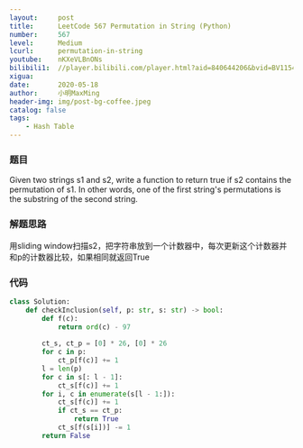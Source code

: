 ```yaml
---
layout:     post
title:      LeetCode 567 Permutation in String (Python)
number:     567
level:      Medium
lcurl:      permutation-in-string
youtube:    nKXeVLBnONs
bilibili1:  //player.bilibili.com/player.html?aid=840644206&bvid=BV1154y1X7qB&cid=192462365&page=1
xigua:      
date:       2020-05-18
author:     小明MaxMing
header-img: img/post-bg-coffee.jpeg
catalog: false
tags:
    - Hash Table
---
```


### 题目

Given two strings s1 and s2, write a function to return true if s2 contains the permutation of s1. In other words, one of the first string's permutations is the substring of the second string.

### 解题思路

用sliding window扫描s2，把字符串放到一个计数器中，每次更新这个计数器并和p的计数器比较，如果相同就返回True

### 代码
```python
class Solution:
    def checkInclusion(self, p: str, s: str) -> bool:
        def f(c):
            return ord(c) - 97
        
        ct_s, ct_p = [0] * 26, [0] * 26
        for c in p:
            ct_p[f(c)] += 1
        l = len(p)
        for c in s[: l - 1]:
            ct_s[f(c)] += 1
        for i, c in enumerate(s[l - 1:]):
            ct_s[f(c)] += 1
            if ct_s == ct_p:
                return True
            ct_s[f(s[i])] -= 1
        return False
```
